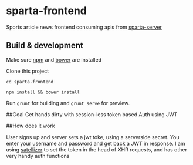 # sparta-frontend

Sports article news frontend consuming apis from [sparta-server](https://github.com/dbajpeyi/sparta-server)

## Build & development

Make sure [npm](https://docs.npmjs.com/cli/install) and [bower](http://bower.io/) are installed


Clone this project

`cd sparta-frontend`    

`npm install && bower install`    

Run `grunt` for building and `grunt serve` for preview.

##Goal
Get hands dirty with session-less token based Auth using JWT

##How does it work

User signs up and server sets a jwt toke, using a serverside secret. You enter your username and password and get back a JWT in response.
I am using [satellizer](https://github.com/sahat/satellizer) to set the token in the head of XHR requests, and has other very handy auth functions 
